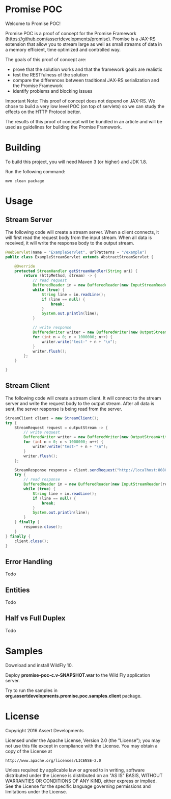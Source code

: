 # Promise POC

Welcome to Promise POC!

Promise POC is a proof of concept for the Promise Framework (https://github.com/assertdevelopments/promise). Promise is a JAX-RS extension that allow you to stream large as well as small streams of data in a memory efficient, time optimized and controlled way.

The goals of this proof of concept are:
- prove that the solution works and that the framework goals are realistic
- test the RESTfulness of the solution
- compare the differences between traditional JAX-RS serialization and the Promise Framework
- identify problems and blocking issues

Important Note: This proof of concept does not depend on JAX-RS. We chose to build a very low level POC (on top of servlets) so we can study the effects on the HTTP Protocol better.

The results of this proof of concept will be bundled in an article and will be used as guidelines for building the Promise Framework.

# Building

To build this project, you will need Maven 3 (or higher) and JDK 1.8.

Run the following command:

```
mvn clean package
```

# Usage

## Stream Server

The following code will create a stream server. When a client connects, it will first read the request body from the input stream. When all data is received, it will write the response body to the output stream.

``` java
@WebServlet(name = "ExampleServlet", urlPatterns = "/example")
public class ExampleStreamServlet extends AbstractStreamServlet {

    @Override
    protected StreamHandler getStreamHandler(String uri) {
        return (httpMethod, stream) -> {
            // read request
            BufferedReader in = new BufferedReader(new InputStreamReader(stream.getInputStream()));
            while (true) {
                String line = in.readLine();
                if (line == null) {
                    break;
                }
                System.out.println(line);
            }

            // write response
            BufferedWriter writer = new BufferedWriter(new OutputStreamWriter(stream.getOutputStream()));
            for (int n = 0; n < 1000000; n++) {
                writer.write("test-" + n + "\n");
            }
            writer.flush();
        };
    }

}
```

## Stream Client

The following code will create a stream client. It will connect to the stream server and write the request body to the output stream. After all data is sent, the server response is being read from the server. 

``` java
StreamClient client = new StreamClient();
try {
    StreamRequest request = outputStream -> {
        // write request
        BufferedWriter writer = new BufferedWriter(new OutputStreamWriter(outputStream));
        for (int n = 0; n < 1000000; n++) {
            writer.write("test-" + n + "\n");
        }
        writer.flush();
    };

    StreamResponse response = client.sendRequest("http://localhost:8080/example", request);
    try {
        // read response
        BufferedReader in = new BufferedReader(new InputStreamReader(response.getInputStream()));
        while (true) {
            String line = in.readLine();
            if (line == null) {
                break;
            }
            System.out.println(line);
        }
    } finally {
        response.close();
    }
} finally {
    client.close();
}
```

## Error Handling

Todo

## Entities

Todo

## Half vs Full Duplex

Todo

# Samples

Download and install WildFly 10.

Deploy **promise-poc-c.v-SNAPSHOT.war** to the Wild Fly application server.

Try to run the samples in **org.assertdevelopments.promise.poc.samples.client** package.


# License

Copyright 2016 Assert Developments

Licensed under the Apache License, Version 2.0 (the "License");
you may not use this file except in compliance with the License.
You may obtain a copy of the License at

    http://www.apache.org/licenses/LICENSE-2.0

Unless required by applicable law or agreed to in writing, software
distributed under the License is distributed on an "AS IS" BASIS,
WITHOUT WARRANTIES OR CONDITIONS OF ANY KIND, either express or implied.
See the License for the specific language governing permissions and
limitations under the License.


